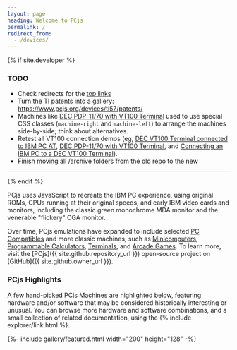 ```yaml
---
layout: page
heading: Welcome to PCjs
permalink: /
redirect_from:
  - /devices/
---
```


{% if site.developer %}

### TODO

  - Check redirects for the [top links](/assets/tests/links/)
  - Turn the TI patents into a gallery: https://www.pcjs.org/devices/ti57/patents/
  - Machines like [DEC PDP-11/70 with VT100 Terminal](/machines/dec/pdp11/1170/vt100/) used to use special CSS classes (`machine-right` and `machine-left`) to arrange the machines side-by-side; think about alternatives.
  - Retest all VT100 connection demos (eg, [DEC VT100 Terminal connected to IBM PC AT](/machines/dec/vt100/5170/), [DEC PDP-11/70 with VT100 Terminal](/machines/dec/pdp11/1170/vt100/), and [Connecting an IBM PC to a DEC VT100 Terminal](/blog/2016/08/19/)).
  - Finish moving all /archive folders from the old repo to the new

---

{% endif %}

PCjs uses JavaScript to recreate the IBM PC experience, using original ROMs, CPUs running at their original speeds,
and early IBM video cards and monitors, including the classic green monochrome MDA monitor and the venerable "flickery" CGA monitor.

Over time, PCjs emulations have expanded to include selected [PC Compatibles](/machines/pcx86/compaq/deskpro386/) and more
classic machines, such as [Minicomputers](/machines/dec/pdp11/), [Programmable Calculators](/machines/ti/ti57/), [Terminals](/machines/dec/vt100/),
and [Arcade Games](/machines/arcade/invaders/).
To learn more, visit the [PCjs]({{ site.github.repository_url }}) open-source project on [GitHub]({{ site.github.owner_url }}).

### PCjs Highlights

A few hand-picked PCjs Machines are highlighted below, featuring hardware and/or software that may be considered historically
interesting or unusual.  You can browse more hardware and software combinations, and a small collection of related documentation,
using the {% include explorer/link.html %}.

{%- include gallery/featured.html width="200" height="128" -%}
